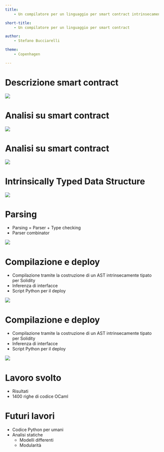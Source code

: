 ```yaml
---
title:
    - Un compilatore per un linguaggio per smart contract intrinsecamente tipato

short-title:
    - Un compilatore per un linguaggio per smart contract

author:
    - Stefano Bucciarelli 

theme:
    - Copenhagen

---
```




# Descrizione smart contract

![](smart-contract.svg) 

# Analisi su smart contract

![](analisi.svg)


# Analisi su smart contract

![](lavoro.svg)

# Intrinsically Typed Data Structure

![](svg/intrinsically-typed.svg)

# Parsing

+ Parsing = Parser + Type checking
+ Parser combinator

![](parser.svg)

# Compilazione e deploy

+ Compilazione tramite la costruzione di un AST intrinsecamente tipato per Solidity
+ Inferenza di interfacce
+ Script Python per il deploy

![](compilatore.svg)

# Compilazione e deploy

+ Compilazione tramite la costruzione di un AST intrinsecamente tipato per Solidity
+ Inferenza di interfacce
+ Script Python per il deploy

![](interfacce.svg)

# Lavoro svolto

+ Risultati
+ 1400 righe di codice OCaml

# Futuri lavori

+ Codice Python per umani
+ Analisi statiche
    + Modelli differenti
    + Modularità
